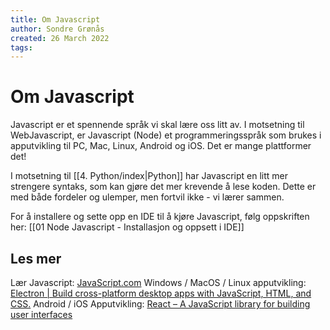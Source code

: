 ```yaml
---
title: Om Javascript
author: Sondre Grønås
created: 26 March 2022
tags: 
---
```

# Om Javascript
Javascript er et spennende språk vi skal lære oss litt av. I motsetning til WebJavascript, er Javascript (Node) et programmeringsspråk som brukes i apputvikling til PC, Mac, Linux, Android og iOS. Det er mange plattformer det!

I motsetning til [[4. Python/index|Python]] har Javascript en litt mer strengere syntaks, som kan gjøre det mer krevende å lese koden. Dette er med både fordeler og ulemper, men fortvil ikke - vi lærer sammen.

For å installere og sette opp en IDE til å kjøre Javascript, følg oppskriften her: [[01 Node Javascript - Installasjon og oppsett i IDE]]

## Les mer
Lær Javascript: [JavaScript.com](https://www.javascript.com/)
Windows / MacOS / Linux apputvikling: [Electron | Build cross-platform desktop apps with JavaScript, HTML, and CSS.](https://www.electronjs.org/)
Android / iOS Apputvikling: [React – A JavaScript library for building user interfaces](https://reactjs.org/)
